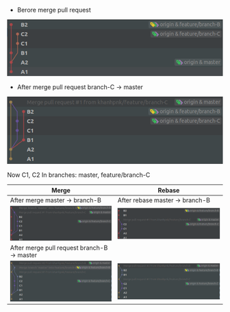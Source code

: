 - Berore merge pull request

![Alt text](merge_vs_rebase/1.png)

- After merge pull request branch-C -> master

![Alt text](merge_vs_rebase/2.png)

Now C1, C2 In branches: master, feature/branch-C

| Merge | Rebase |
| ------------ | ------------- |
| After merge master -> branch-B | After rebase master -> branch-B |
| ![Alt text](merge_vs_rebase/m1.png)  | ![Alt text](merge_vs_rebase/r1.png) |
| After merge pull request branch-B -> master  | |
| ![Alt text](merge_vs_rebase/m2.png)  | ![Alt text](merge_vs_rebase/r2.png) |